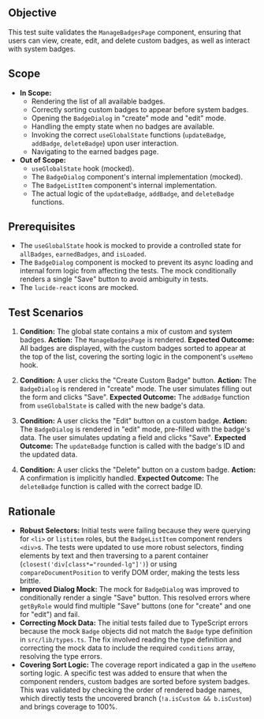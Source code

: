 ## Objective
This test suite validates the `ManageBadgesPage` component, ensuring that users can view, create, edit, and delete custom badges, as well as interact with system badges.

## Scope
- **In Scope:** 
  - Rendering the list of all available badges.
  - Correctly sorting custom badges to appear before system badges.
  - Opening the `BadgeDialog` in "create" mode and "edit" mode.
  - Handling the empty state when no badges are available.
  - Invoking the correct `useGlobalState` functions (`updateBadge`, `addBadge`, `deleteBadge`) upon user interaction.
  - Navigating to the earned badges page.
- **Out of Scope:** 
  - `useGlobalState` hook (mocked).
  - The `BadgeDialog` component's internal implementation (mocked).
  - The `BadgeListItem` component's internal implementation.
  - The actual logic of the `updateBadge`, `addBadge`, and `deleteBadge` functions.

## Prerequisites
- The `useGlobalState` hook is mocked to provide a controlled state for `allBadges`, `earnedBadges`, and `isLoaded`.
- The `BadgeDialog` component is mocked to prevent its async loading and internal form logic from affecting the tests. The mock conditionally renders a single "Save" button to avoid ambiguity in tests.
- The `lucide-react` icons are mocked.

## Test Scenarios
1.  **Condition:** The global state contains a mix of custom and system badges.
    **Action:** The `ManageBadgesPage` is rendered.
    **Expected Outcome:** All badges are displayed, with the custom badges sorted to appear at the top of the list, covering the sorting logic in the component's `useMemo` hook.

2.  **Condition:** A user clicks the "Create Custom Badge" button.
    **Action:** The `BadgeDialog` is rendered in "create" mode. The user simulates filling out the form and clicks "Save".
    **Expected Outcome:** The `addBadge` function from `useGlobalState` is called with the new badge's data.

3.  **Condition:** A user clicks the "Edit" button on a custom badge.
    **Action:** The `BadgeDialog` is rendered in "edit" mode, pre-filled with the badge's data. The user simulates updating a field and clicks "Save".
    **Expected Outcome:** The `updateBadge` function is called with the badge's ID and the updated data.

4.  **Condition:** A user clicks the "Delete" button on a custom badge.
    **Action:** A confirmation is implicitly handled.
    **Expected Outcome:** The `deleteBadge` function is called with the correct badge ID.

## Rationale
- **Robust Selectors:** Initial tests were failing because they were querying for `<li>` or `listitem` roles, but the `BadgeListItem` component renders `<div>`s. The tests were updated to use more robust selectors, finding elements by text and then traversing to a parent container (`closest('div[class*="rounded-lg"]')`) or using `compareDocumentPosition` to verify DOM order, making the tests less brittle.
- **Improved Dialog Mock:** The mock for `BadgeDialog` was improved to conditionally render a single "Save" button. This resolved errors where `getByRole` would find multiple "Save" buttons (one for "create" and one for "edit") and fail.
- **Correcting Mock Data:** The initial tests failed due to TypeScript errors because the mock `Badge` objects did not match the `Badge` type definition in `src/lib/types.ts`. The fix involved reading the type definition and correcting the mock data to include the required `conditions` array, resolving the type errors.
- **Covering Sort Logic:** The coverage report indicated a gap in the `useMemo` sorting logic. A specific test was added to ensure that when the component renders, custom badges are sorted before system badges. This was validated by checking the order of rendered badge names, which directly tests the uncovered branch (`!a.isCustom && b.isCustom`) and brings coverage to 100%.